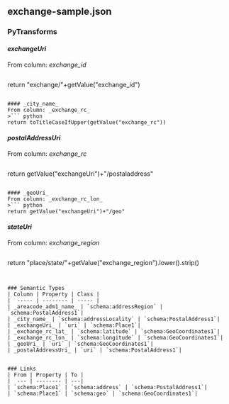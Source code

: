 ## exchange-sample.json

### PyTransforms
#### _exchangeUri_
From column: _exchange_id_
>``` python
return "exchange/"+getValue("exchange_id")
```

#### _city_name_
From column: _exchange_rc_
>``` python
return toTitleCaseIfUpper(getValue("exchange_rc"))
```

#### _postalAddressUri_
From column: _exchange_rc_
>``` python
return getValue("exchangeUri")+"/postaladdress"
```

#### _geoUri_
From column: _exchange_rc_lon_
>``` python
return getValue("exchangeUri")+"/geo"
```

#### _stateUri_
From column: _exchange_region_
>``` python
return "place/state/"+getValue("exchange_region").lower().strip()
```


### Semantic Types
| Column | Property | Class |
|  ----- | -------- | ----- |
| _areacode_adm1_name_ | `schema:addressRegion` | `schema:PostalAddress1`|
| _city_name_ | `schema:addressLocality` | `schema:PostalAddress1`|
| _exchangeUri_ | `uri` | `schema:Place1`|
| _exchange_rc_lat_ | `schema:latitude` | `schema:GeoCoordinates1`|
| _exchange_rc_lon_ | `schema:longitude` | `schema:GeoCoordinates1`|
| _geoUri_ | `uri` | `schema:GeoCoordinates1`|
| _postalAddressUri_ | `uri` | `schema:PostalAddress1`|


### Links
| From | Property | To |
|  --- | -------- | ---|
| `schema:Place1` | `schema:address` | `schema:PostalAddress1`|
| `schema:Place1` | `schema:geo` | `schema:GeoCoordinates1`|
